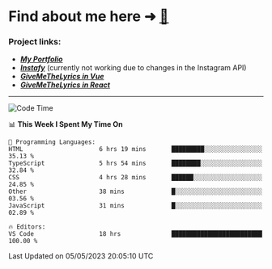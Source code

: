 # Find about me here ➜ [🧑](https://pauabella.dev)

### Project links:
- ***[My Portfolio](https://pauabella.dev)***
- ***[Instafy](https://instafy.me)*** (currently not working due to changes in the Instagram API)
- ***[GiveMeTheLyrics in Vue](https://lyrics.pauabella.dev)***
- ***[GiveMeTheLyrics in React](https://pauabella.dev/GiveMeTheLyrics)***

---
<!--START_SECTION:waka-->
![Code Time](http://img.shields.io/badge/Code%20Time-2%2C143%20hrs%2031%20mins-blue)

📊 **This Week I Spent My Time On** 

```text
💬 Programming Languages: 
HTML                     6 hrs 19 mins       █████████░░░░░░░░░░░░░░░░   35.13 % 
TypeScript               5 hrs 54 mins       ████████░░░░░░░░░░░░░░░░░   32.84 % 
CSS                      4 hrs 28 mins       ██████░░░░░░░░░░░░░░░░░░░   24.85 % 
Other                    38 mins             █░░░░░░░░░░░░░░░░░░░░░░░░   03.56 % 
JavaScript               31 mins             █░░░░░░░░░░░░░░░░░░░░░░░░   02.89 % 

🔥 Editors: 
VS Code                  18 hrs              █████████████████████████   100.00 % 
```


 Last Updated on 05/05/2023 20:05:10 UTC
<!--END_SECTION:waka-->
